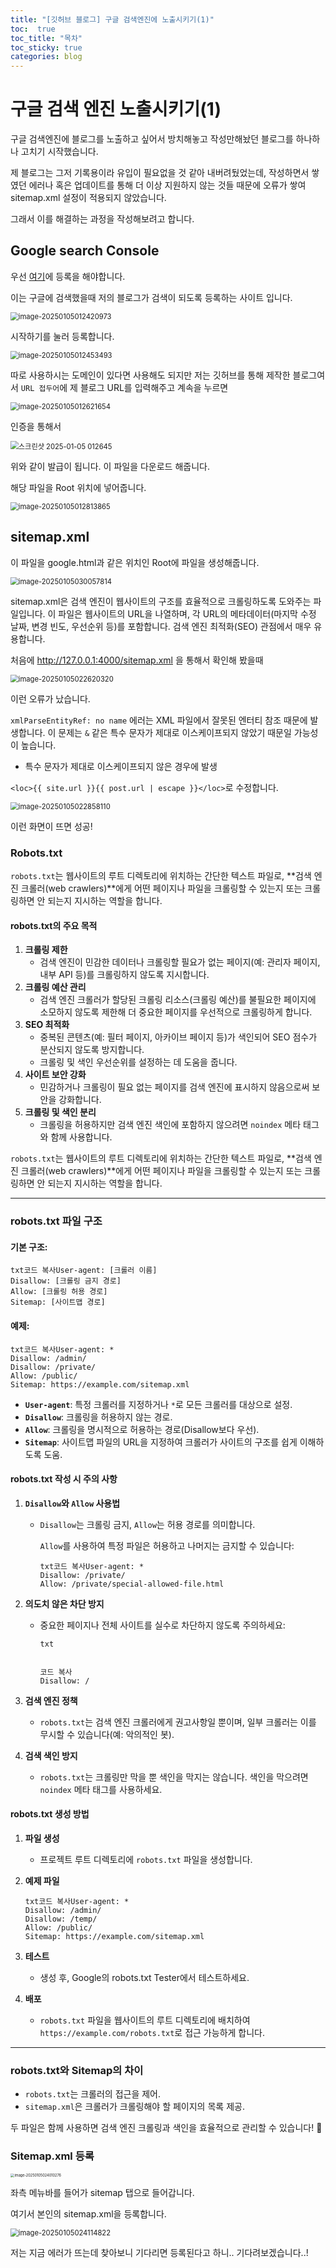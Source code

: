 ```yaml
---
title: "[깃허브 블로그] 구글 검색엔진에 노출시키기(1)"
toc:  true
toc_title: "목차"
toc_sticky: true
categories: blog
---
```


# 구글 검색 엔진 노출시키기(1)

구글 검색엔진에 블로그를 노출하고 싶어서 방치해놓고 작성만해놨던 블로그를 하나하나 고치기 시작했습니다.



제 블로그는 그저 기록용이라 유입이 필요없을 것 같아 내버려뒀었는데, 작성하면서 쌓였던 에러나 혹은 업데이트를 통해 더 이상 지원하지 않는 것들 때문에 오류가 쌓여 sitemap.xml 설정이 적용되지 않았습니다.



그래서 이를 해결하는 과정을 작성해보려고 합니다.

 

## Google search Console

우선 [여기](https://search.google.com/search-console/about)에 등록을 해야합니다. 



이는 구글에 검색했을때 저의 블로그가 검색이 되도록 등록하는 사이트 입니다.



<img src="/../images/2025-01-05-빌드/image-20250105012420973.png" alt="image-20250105012420973" style="zoom:80%;" />

시작하기를 눌러 등록합니다.



<img src="../../images/2025-01-05-빌드/image-20250105012453493.png" alt="image-20250105012453493" style="zoom:80%;" />



따로 사용하시는 도메인이 있다면 사용해도 되지만 저는 깃허브를 통해 제작한 블로그여서 `URL 접두어`에 제 블로그 URL를 입력해주고 계속을 누르면



<img src="/../images/2025-01-05-빌드/image-20250105012621654.png" alt="image-20250105012621654" style="zoom:80%;" />



인증을 통해서 



<img src="/../images/2025-01-05-빌드/스크린샷 2025-01-05 012645.png" alt="스크린샷 2025-01-05 012645" style="zoom:80%;" />

 위와 같이 발급이 됩니다. 이 파일을 다운로드 해줍니다.



해당 파일을 Root 위치에 넣어줍니다.



<img src="/../images/2025-01-05-빌드/image-20250105012813865.png" alt="image-20250105012813865" style="zoom:80%;" />



##  sitemap.xml


이 파일을 google.html과 같은 위치인 Root에 파일을 생성해줍니다.

<img src="/../images/2025-01-05-빌드/image-20250105030057814.png" alt="image-20250105030057814" style="zoom:80%;" />

sitemap.xml은 검색 엔진이 웹사이트의 구조를 효율적으로 크롤링하도록 도와주는 파일입니다. 이 파일은 웹사이트의 URL을 나열하며, 각 URL의 메타데이터(마지막 수정 날짜, 변경 빈도, 우선순위 등)를 포함합니다. 검색 엔진 최적화(SEO) 관점에서 매우 유용합니다.



처음에  http://127.0.0.1:4000/sitemap.xml 을 통해서 확인해 봤을때 

<img src="/../images/2025-01-05-빌드/image-20250105022620320.png" alt="image-20250105022620320" style="zoom:80%;" />

이런 오류가 났습니다.

`xmlParseEntityRef: no name` 에러는 XML 파일에서 잘못된 엔터티 참조 때문에 발생합니다. 이 문제는 `&` 같은 특수 문자가 제대로 이스케이프되지 않았기 때문일 가능성이 높습니다.



- 특수 문자가 제대로 이스케이프되지 않은 경우에 발생

`<loc>{{ site.url }}{{ post.url | escape }}</loc>`로 수정합니다.



<img src="/../images/2025-01-05-빌드/image-20250105022858110.png" alt="image-20250105022858110" style="zoom:80%;" />

이런 화면이 뜨면 성공!



### Robots.txt

`robots.txt`는 웹사이트의 루트 디렉토리에 위치하는 간단한 텍스트 파일로, **검색 엔진 크롤러(web crawlers)**에게 어떤 페이지나 파일을 크롤링할 수 있는지 또는 크롤링하면 안 되는지 지시하는 역할을 합니다.

#### **robots.txt의 주요 목적**

1. **크롤링 제한**
   - 검색 엔진이 민감한 데이터나 크롤링할 필요가 없는 페이지(예: 관리자 페이지, 내부 API 등)를 크롤링하지 않도록 지시합니다.
2. **크롤링 예산 관리**
   - 검색 엔진 크롤러가 할당된 크롤링 리소스(크롤링 예산)를 불필요한 페이지에 소모하지 않도록 제한해 더 중요한 페이지를 우선적으로 크롤링하게 합니다.
3. **SEO 최적화**
   - 중복된 콘텐츠(예: 필터 페이지, 아카이브 페이지 등)가 색인되어 SEO 점수가 분산되지 않도록 방지합니다.
   - 크롤링 및 색인 우선순위를 설정하는 데 도움을 줍니다.
4. **사이트 보안 강화**
   - 민감하거나 크롤링이 필요 없는 페이지를 검색 엔진에 표시하지 않음으로써 보안을 강화합니다.
5. **크롤링 및 색인 분리**
   - 크롤링을 허용하지만 검색 엔진 색인에 포함하지 않으려면 `noindex` 메타 태그와 함께 사용합니다.


`robots.txt`는 웹사이트의 루트 디렉토리에 위치하는 간단한 텍스트 파일로, **검색 엔진 크롤러(web crawlers)**에게 어떤 페이지나 파일을 크롤링할 수 있는지 또는 크롤링하면 안 되는지 지시하는 역할을 합니다.

------

### **robots.txt 파일 구조**

#### 기본 구조:

```
txt코드 복사User-agent: [크롤러 이름]
Disallow: [크롤링 금지 경로]
Allow: [크롤링 허용 경로]
Sitemap: [사이트맵 경로]
```

#### 예제:

```
txt코드 복사User-agent: *
Disallow: /admin/
Disallow: /private/
Allow: /public/
Sitemap: https://example.com/sitemap.xml
```

- **`User-agent`**: 특정 크롤러를 지정하거나 `*`로 모든 크롤러를 대상으로 설정.
- **`Disallow`**: 크롤링을 허용하지 않는 경로.
- **`Allow`**: 크롤링을 명시적으로 허용하는 경로(Disallow보다 우선).
- **`Sitemap`**: 사이트맵 파일의 URL을 지정하여 크롤러가 사이트의 구조를 쉽게 이해하도록 도움.


#### **robots.txt 작성 시 주의 사항**

1. **`Disallow`와 `Allow` 사용법**

   - `Disallow`는 크롤링 금지, `Allow`는 허용 경로를 의미합니다.

     `Allow`를 사용하여 특정 파일은 허용하고 나머지는 금지할 수 있습니다:

     ```
     txt코드 복사User-agent: *
     Disallow: /private/
     Allow: /private/special-allowed-file.html
     ```

2. **의도치 않은 차단 방지**

   - 중요한 페이지나 전체 사이트를 실수로 차단하지 않도록 주의하세요:

     ```
     txt
     
     
     코드 복사
     Disallow: /
     ```

3. **검색 엔진 정책**

   - `robots.txt`는 검색 엔진 크롤러에게 권고사항일 뿐이며, 일부 크롤러는 이를 무시할 수 있습니다(예: 악의적인 봇).

4. **검색 색인 방지**

   - `robots.txt`는 크롤링만 막을 뿐 색인을 막지는 않습니다. 색인을 막으려면 `noindex` 메타 태그를 사용하세요.

#### **robots.txt 생성 방법**

1. **파일 생성**

   - 프로젝트 루트 디렉토리에 `robots.txt` 파일을 생성합니다.

2. **예제 파일**

   ```
   txt코드 복사User-agent: *
   Disallow: /admin/
   Disallow: /temp/
   Allow: /public/
   Sitemap: https://example.com/sitemap.xml
   ```

3. **테스트**

   - 생성 후, Google의 robots.txt Tester에서 테스트하세요.

4. **배포**

   - `robots.txt` 파일을 웹사이트의 루트 디렉토리에 배치하여 `https://example.com/robots.txt`로 접근 가능하게 합니다.

------

### **robots.txt와 Sitemap의 차이**

- `robots.txt`는 크롤러의 접근을 제어.
- `sitemap.xml`은 크롤러가 크롤링해야 할 페이지의 목록 제공.

두 파일은 함께 사용하면 검색 엔진 크롤링과 색인을 효율적으로 관리할 수 있습니다! 🚀



### Sitemap.xml 등록

<img src="/../images/2025-01-05-빌드/image-20250105024010276.png" alt="image-20250105024010276" style="zoom:40%;" />

좌측 메뉴바를 들어가 sitemap 탭으로 들어갑니다.

여기서 본인의 sitemap.xml을 등록합니다.

<img src="/../images/2025-01-05-빌드/image-20250105024114822.png" alt="image-20250105024114822" style="zoom:80%;" />

저는 지금 에러가 뜨는데 찾아보니 기다리면 등록된다고 하니.. 기다려보겠습니다..!